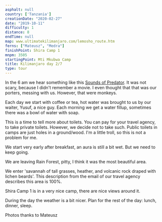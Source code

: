 ```yaml
---
asphalt: null
country: ['Tanzania']
creationDate: "2020-02-27"
date: "2019-10-11"
difficulty: 1
distance: 8
endTime: null
map: www.ultimatekilimanjaro.com/lemosho_route.htm
ferns: ["Mateusz", "Medra"]
finishPoint: Shira Camp 1
mnpm: 3505
startingPoint: Mti Mkubwa Camp
title: Kilimanjaro day 2/7
type: tour
---
```


In the 6 am we hear something like this [Sounds of Predator](https://www.youtube.com/watch?v=1SGJDrVJzMI). It was not scary, because I didn't remember a movie. I even thought that that was our porters, messing with us. However, that were monkeys.

Each day we start with coffee or tea, hot water was brought to us by our waiter, Yusuf, a nice guy.
Each morning we get a water fillup, sometimes there was a bowl of water with soap.

This is a time to tell more about toilets. You can pay for your travel agency, to take private toilets. However, we decide not to take such. Public toilets in camps are just holes in a ground/wood. I'm a little troll, so this is not a problem for me.

We start very early after breakfast, an aura is still a bit wet. But we need to keep going.

We are leaving Rain Forest, pitty, I think it was the most beautiful area.

We enter 'savannah of tall grasses, heather, and volcanic rock draped with lichen beards'. This description from the email of our travel agency describes this area is 100%.

Shira Camp 1 is in a very nice camp, there are nice views around it.

During the day the weather is a bit nicer. Plan for the rest of the day: lunch, dinner, sleep.

Photos thanks to Mateusz
